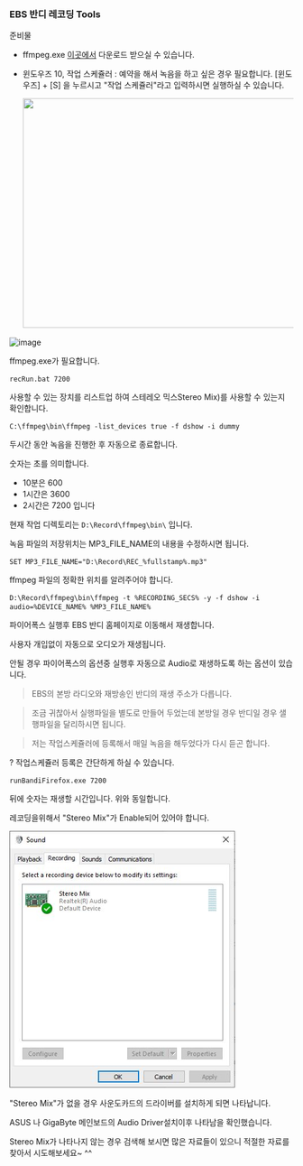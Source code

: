 ### EBS 반디 레코딩 Tools

준비물

- ffmpeg.exe
  [이곳에서](https://www.ffmpeg.org/) 다운로드 받으실 수 있습니다.
- 윈도우즈 10, 작업 스케쥴러 : 예약을 해서 녹음을 하고 싶은 경우 필요합니다.
  [윈도우즈] + [S] 을 누르시고 "작업 스케쥴러"라고 입력하시면 실행하실 수 있습니다.
  
  <img src="https://user-images.githubusercontent.com/627053/142718624-b904db4f-859e-42d2-9bca-09d189da9e95.png" width="500" height="407">

![image](https://user-images.githubusercontent.com/627053/142718358-96a69aad-e7ee-4f66-a2c2-24815005cff8.png)

ffmpeg.exe가 필요합니다.



```shell
recRun.bat 7200 
```

사용할 수 있는 장치를 리스트업 하여 스테레오 믹스Stereo Mix)를 사용할 수 있는지 확인합니다.

```shell
C:\ffmpeg\bin\ffmpeg -list_devices true -f dshow -i dummy
```

두시간 동안 녹음을 진행한 후 자동으로 종료합니다.

숫자는 초를 의미합니다.

- 10분은 600
- 1시간은 3600
- 2시간은 7200 입니다

현재 작업 디렉토리는 ```D:\Record\ffmpeg\bin\``` 입니다.

녹음 파일의 저장위치는 MP3_FILE_NAME의 내용을 수정하시면 됩니다.

```
SET MP3_FILE_NAME="D:\Record\REC_%fullstamp%.mp3"
```

ffmpeg 파일의 정확한 위치를 알려주어야 합니다.

```
D:\Record\ffmpeg\bin\ffmpeg -t %RECORDING_SECS% -y -f dshow -i audio=%DEVICE_NAME% %MP3_FILE_NAME%
```

파이어폭스 실행후 EBS 반디 홈페이지로 이동해서 재생합니다.

사용자 개입없이 자동으로 오디오가 재생됩니다.

안될 경우 파이어폭스의 옵션중 실행후 자동으로 Audio로 재생하도록 하는 옵션이 있습니다.

> EBS의 본방 라디오와 재방송인 반디의 재생 주소가 다릅니다.

> 조금 귀찮아서 실행파일을 별도로 만들어 두었는데 본방일 경우 반디일 경우 샐행파일을 달리하시면 됩니다.

> 저는 작업스케쥴러에 등록해서 매일 녹음을 해두었다가 다시 듣곤 합니다.

? 작업스케쥴러 등록은 간단하게 하실 수 있습니다. 


```shell
runBandiFirefox.exe 7200
```

뒤에 숫자는 재생할 시간입니다. 위와 동일합니다.

레코딩을위해서 "Stereo Mix"가 Enable되어 있어야 합니다.

![Stereo Mix](stereoMix.jpg)

"Stereo Mix"가 없을 경우 사운도카드의 드라이버를 설치하게 되면 나타납니다.

ASUS 나 GigaByte 메인보드의 Audio Driver설치이후 나타남을 확인했습니다.

Stereo Mix가 나타나지 않는 경우 검색해 보시면 많은 자료들이 있으니 적절한 자료를 찾아서 시도해보세요~ ^^


